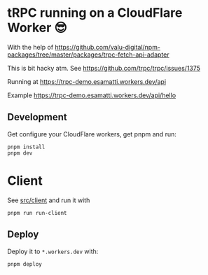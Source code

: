 # tRPC running on a CloudFlare Worker 😎

With the help of https://github.com/valu-digital/npm-packages/tree/master/packages/trpc-fetch-api-adapter

This is bit hacky atm. See https://github.com/trpc/trpc/issues/1375


Running at https://trpc-demo.esamatti.workers.dev/api

Example https://trpc-demo.esamatti.workers.dev/api/hello

## Development

Get configure your CloudFlare workers, get pnpm and run:

```
pnpm install
pnpm dev
```

# Client

See [src/client](/src/client.ts) and run it with

```
pnpm run run-client
```

## Deploy

Deploy it to `*.workers.dev` with:

```
pnpm deploy
```
